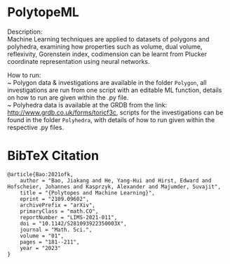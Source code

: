# PolytopeML
Description:   
Machine Learning techniques are applied to datasets of polygons and polyhedra, examining how properties such as volume, dual volume, reflexivity, Gorenstein index, codimension can be learnt from Plucker coordinate representation using neural networks.

How to run:  
~ Polygon data & investigations are available in the folder `Polygon`, all investigations are run from one script with an editable ML function, details on how to run are given within the .py file.  
~ Polyhedra data is available at the GRDB from the link: http://www.grdb.co.uk/forms/toricf3c, scripts for the investigations can be found in the folder `Polyhedra`, with details of how to run given within the respective .py files.    

# BibTeX Citation
``` 
@article{Bao:2021ofk,
    author = "Bao, Jiakang and He, Yang-Hui and Hirst, Edward and Hofscheier, Johannes and Kasprzyk, Alexander and Majumder, Suvajit",
    title = "{Polytopes and Machine Learning}",
    eprint = "2109.09602",
    archivePrefix = "arXiv",
    primaryClass = "math.CO",
    reportNumber = "LIMS-2021-011",
    doi = "10.1142/S281093922350003X",
    journal = "Math. Sci.",
    volume = "01",
    pages = "181--211",
    year = "2023"
}
```
